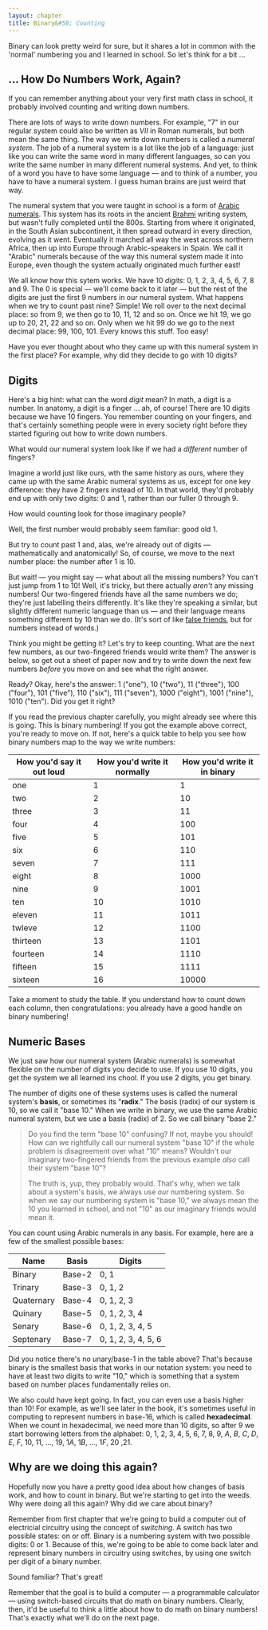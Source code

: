 ```yaml
---
layout: chapter
title: Binary&#58; Counting
---
```


Binary can look pretty weird for sure, but it shares a lot in common with the 'normal' numbering you and I learned in school. So let's think for a bit ...

## ... How Do Numbers Work, Again?

If you can remember anything about your very first math class in school, it probably involved counting and writing down numbers.

There are lots of ways to write down numbers. For example, "$7$" in our regular system could also be written as $VII$ in Roman numerals, but both mean the same thing. The way we write down numbers is called a *numeral system*. The job of a numeral system is a lot like the job of a language: just like you can write the same word in many different languages, so can you write the same number in many different numeral systems. And yet, to think of a word you have to have some language &mdash; and to think of a number, you have to have a numeral system. I guess human brains are just weird that way.

The numeral system that you were taught in school is a form of [Arabic numerals](https://en.wikipedia.org/wiki/Hindu–Arabic_numeral_system). This system has its roots in the ancient [Brahmi](https://en.wikipedia.org/wiki/Brahmi_numerals) writing system, but wasn't fully completed until the 800s. Starting from where it originated, in the South Asian subcontinent, it then spread outward in every direction, evolving as it went. Eventually it marched all way the west across northern Africa, then up into Europe through Arabic-speakers in Spain. We call it "Arabic" numerals because of the way this numeral system made it into Europe, even though the system actually originated much further east!

We all know how this sytem works. We have 10 *digits*: $0$, $1$, $2$, $3$, $4$, $5$, $6$, $7$, $8$ and $9$. The $0$ is special &mdash; we'll come back to it later &mdash; but the rest of the digits are just the first 9 numbers in our numeral system. What happens when we try to count past nine? Simple! We roll over to the next decimal place: so from $9$, we then go to $10$, $11$, $12$ and so on. Once we hit $19$, we go up to $20$, $21$, $22$ and so on. Only when we hit $99$ do we go to the next decimal place: $99$, $100$, $101$. Every knows this stuff. Too easy!

Have you ever thought about who they came up with this numeral system in the first place? For example, why did they decide to go with 10 digits?

## Digits

Here's a big hint: what can the word *digit* mean? In math, a digit is a number. In anatomy, a digit is a finger ... ah, of course! There are 10 digits because we have 10 fingers. You remember counting on your fingers, and that's certainly something people were in every society right before they started figuring out how to write down numbers.

What would our numeral system look like if we had a *different* number of fingers?

Imagine a world just like ours, wth the same history as ours, where they came up with the same Arabic numeral systems as us, except for one key difference: they have 2 fingers instead of 10. In that world, they'd probably end up with only two digits: $0$ and $1$, rather than our fuller $0$ through $9$.

How would counting look for those imaginary people?

Well, the first number would probably seem familiar: good old $1$.

But try to count past $1$ and, alas, we're already out of digits &mdash; mathematically and anatomically! So, of course, we move to the next number place: the number after $1$ is $10$.

But wait! &mdash; you might say &mdash; what about all the missing numbers? You can't just jump from $1$ to $10$! Well, it's tricky, but there actually *aren't* any missing numbers! Our two-fingered friends have all the same numbers we do; they're just labelling theirs differently. It's like they're speaking a similar, but slightly different numeric language than us &mdash; and their language means something different by $10$ than we do. (It's sort of like [false friends](https://en.wikipedia.org/wiki/False_friend), but for numbers instead of words.)

Think you might be getting it? Let's try to keep counting. What are the next few numbers, as our two-fingered friends would write them? The answer is below, so get out a sheet of paper now and try to write down the next few numbers *before* you move on and see what the right answer.

Ready? Okay, here's the answer: $1$ ("one"), $10$ ("two"), $11$ ("three"), $100$ ("four"), $101$ ("five"), $110$ ("six"), $111$ ("seven"), $1000$ ("eight"), $1001$ ("nine"), $1010$ ("ten"). Did you get it right?

If you read the previous chapter carefully, you might already see where this is going. This is binary numbering! If you got the example above correct, you're ready to move on. If not, here's a quick table to help you see how binary numbers map to the way we write numbers:

| How you'd say it out loud | How you'd write it normally | How you'd write it in binary |
| ------------------------- | --------------------------- | ---------------------------- |
| one                       | 1                           | 1                            |
| two                       | 2                           | 10                           |
| three                     | 3                           | 11                           |
| four                      | 4                           | 100                          |
| five                      | 5                           | 101                          |
| six                       | 6                           | 110                          |
| seven                     | 7                           | 111                          |
| eight                     | 8                           | 1000                         |
| nine                      | 9                           | 1001                         |
| ten                       | 10                          | 1010                         |
| eleven                    | 11                          | 1011                         |
| twleve                    | 12                          | 1100                         |
| thirteen                  | 13                          | 1101                         |
| fourteen                  | 14                          | 1110                         |
| fifteen                   | 15                          | 1111                         |
| sixteen                   | 16                          | 10000                        |

Take a moment to study the table. If you understand how to count down each column, then congratulations: you already have a good handle on binary numbering!

## Numeric Bases

We just saw how our numeral system (Arabic numerals) is somewhat flexible on the number of digits you decide to use. If you use 10 digits, you get the system we all learned ins chool. If you use 2 digits, you get binary.

The number of digits one of these systems uses is called the numeral system's **basis**, or sometimes its "**radix**." The basis (radix) of our system is 10, so we call it "base 10." When we write in binary, we use the same Arabic numeral system, but we use a basis (radix) of 2. So we call binary "base 2."

> Do you find the term "base 10" confusing? If not, maybe you should! How can we rightfully call our numeral system "base 10" if the whole problem is disagreement over what "10" means? Wouldn't our imaginary two-fingered friends from the previous example *also* call their system "base 10"?
>
> The truth is, yup, they probably would. That's why, when we talk about a system's basis, we always use *our* numbering system. So when we say our numbering system is "base 10," we always mean the 10 you learned in school, and not "10" as our imaginary friends would mean it.

You can count using Arabic numerals in any basis. For example, here are a few of the smallest possible bases:

| Name       | Basis  | Digits                            |
| ---------- | ------ | --------------------------------- |
| Binary     | Base-2 | $0$, $1$                          |
| Trinary    | Base-3 | $0$, $1$, $2$                     |
| Quaternary | Base-4 | $0$, $1$, $2$, $3$                |
| Quinary    | Base-5 | $0$, $1$, $2$, $3$, $4$           |
| Senary     | Base-6 | $0$, $1$, $2$, $3$, $4$, $5$      |
| Septenary  | Base-7 | $0$, $1$, $2$, $3$, $4$, $5$, $6$ |

Did you notice there's no unary/base-1 in the table above? That's because binary is the smallest basis that works in our notation system: you need to have at least two digits to write "$10$," which is something that a system based on number places fundamentally relies on.

We also could have kept going. In fact, you can even use a basis higher than 10! For example, as we'll see later in the book, it's sometimes useful in computing to represent numbers in base-16, which is called **hexadecimal**. When we count in hexadecimal, we need more than 10 digits, so after $9$ we start borrowing letters from the alphabet: $0$, $1$, $2$, $3$, $4$, $5$, $6$, $7$, $8$, $9$, $A$, $B$, $C$, $D$, $E$, $F$, $10$, $11$, ..., $19$, $1A$, $1B$, ..., $1F$, $20$ ,$21$.

## Why are we doing this again?

Hopefully now you have a pretty good idea about how changes of basis work, and how to count in binary. But we're starting to get into the weeds. Why were doing all this again? Why did we care about binary?

Remember from first chapter that we're going to build a computer out of electricial circuitry using the concept of *switching*. A switch has two possible states: on or off. Binary is a numbering system with two possible digits: $0$ or $1$. Because of this, we're going to be able to come back later and represent binary numbers in circuitry using switches, by using one switch per digit of a binary number.

Sound familiar? That's great!

Remember that the goal is to build a computer &mdash; a programmable calculator &mdash; using switch-based circuits that do math on binary numbers. Clearly, then, it'd be useful to think a little about how to do math on binary numbers! That's exactly what we'll do on the next page.